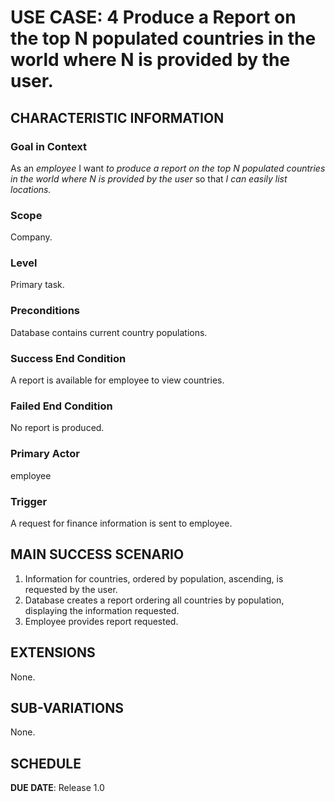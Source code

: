 # USE CASE: 4 Produce a Report on the top N populated countries in the world where N is provided by the user.

## CHARACTERISTIC INFORMATION

### Goal in Context

As an *employee* I want *to produce a report on the top N populated countries in the world where N is provided by the user* so that *I can easily list locations.*

### Scope

Company.

### Level

Primary task.

### Preconditions

Database contains current country populations.

### Success End Condition

A report is available for employee to view countries.

### Failed End Condition

No report is produced.

### Primary Actor

employee

### Trigger

A request for finance information is sent to employee.

## MAIN SUCCESS SCENARIO

1. Information for countries, ordered by population, ascending, is requested by the user.
2. Database creates a report ordering all countries by population, displaying the information requested.
3. Employee provides report requested.

## EXTENSIONS

None.

## SUB-VARIATIONS

None.

## SCHEDULE

**DUE DATE**: Release 1.0